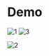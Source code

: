 # Demo

![1](https://user-images.githubusercontent.com/98229442/150649837-6978a171-c8ef-4ede-85da-b9cb769e1489.gif) ![3](https://user-images.githubusercontent.com/98229442/150649779-0d90283a-6eb8-430c-a228-c240f598cc64.gif)

![2](https://user-images.githubusercontent.com/98229442/150649922-e1daff8b-8ca9-4ffb-9fac-73d727b432ec.gif)





